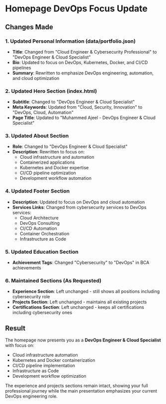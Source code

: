 # Homepage DevOps Focus Update

## Changes Made

### 1. **Updated Personal Information (data/portfolio.json)**
- **Title**: Changed from "Cloud Engineer & Cybersecurity Professional" to "DevOps Engineer & Cloud Specialist"
- **Bio**: Updated to focus on DevOps, Kubernetes, Docker, and CI/CD pipelines
- **Summary**: Rewritten to emphasize DevOps engineering, automation, and cloud optimization

### 2. **Updated Hero Section (index.html)**
- **Subtitle**: Changed to "DevOps Engineer & Cloud Specialist"
- **Meta Keywords**: Updated from "Cloud, Security, Innovation" to "DevOps, Cloud, Automation"
- **Page Title**: Updated to "Muhammed Ajeel - DevOps Engineer & Cloud Specialist"

### 3. **Updated About Section**
- **Role**: Changed to "DevOps Engineer & Cloud Specialist"
- **Description**: Rewritten to focus on:
  - Cloud infrastructure and automation
  - Containerized applications
  - Kubernetes and Docker expertise
  - CI/CD pipeline optimization
  - Development workflow automation

### 4. **Updated Footer Section**
- **Description**: Updated to focus on DevOps and cloud automation
- **Services Links**: Changed from cybersecurity services to DevOps services:
  - Cloud Architecture
  - DevOps Consulting
  - CI/CD Automation
  - Container Orchestration
  - Infrastructure as Code

### 5. **Updated Education Section**
- **Achievement Tags**: Changed "Cybersecurity" to "DevOps" in BCA achievements

### 6. **Maintained Sections (As Requested)**
- **Experience Section**: Left unchanged - still shows all positions including cybersecurity role
- **Projects Section**: Left unchanged - maintains all existing projects
- **Certifications Section**: Left unchanged - keeps all certifications including cybersecurity ones

## Result
The homepage now presents you as a **DevOps Engineer & Cloud Specialist** with focus on:
- Cloud infrastructure automation
- Kubernetes and Docker containerization
- CI/CD pipeline implementation
- Infrastructure as Code
- Development workflow optimization

The experience and projects sections remain intact, showing your full professional journey while the main presentation emphasizes your current DevOps engineering role.